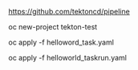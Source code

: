 https://github.com/tektoncd/pipeline

oc new-project tekton-test

oc apply -f helloword_task.yaml

oc apply -f helloworld_taskrun.yaml
